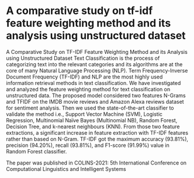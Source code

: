# A comparative study on tf-idf feature weighting method and its analysis using unstructured dataset
A Comparative Study on TF-IDF Feature Weighting Method and its Analysis using Unstructured Dataset
Text Classification is the process of categorizing text into the relevant categories and its
algorithms are at the core of many Natural Language Processing (NLP). Term Frequency-Inverse
Document Frequency (TF-IDF) and NLP are the most highly used information retrieval methods in
text classification. We have investigated and analyzed the feature weighting method for text
classification on unstructured data. The proposed model considered two features N-Grams and TFIDF
on the IMDB movie reviews and Amazon Alexa reviews dataset for sentiment analysis. Then
we used the state-of-the-art classifier to validate the method i.e., Support Vector Machine
(SVM), Logistic Regression, Multinomial Naïve Bayes (Multinomial NB), Random Forest,
Decision Tree, and k-nearest neighbours (KNN). From those two feature extractions, a significant
increase in feature extraction with TF-IDF features rather than based on N-Gram. TF-IDF got the
maximum accuracy (93.81%), precision (94.20%), recall (93.81%), and F1-score (91.99%) value in
Random Forest classifier.



The paper was published in COLINS-2021: 5th International Conference on Computational Linguistics and Intelligent Systems

